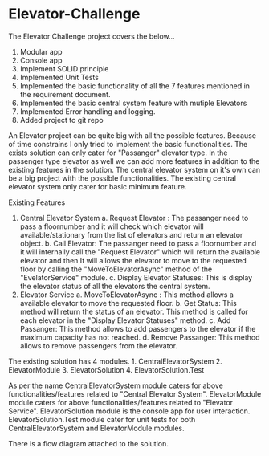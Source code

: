 # Elevator-Challenge
The Elevator Challenge project covers the below...
 1. Modular app 
 2. Console app
 3. Implement SOLID principle
 4. Implemented Unit Tests
 5. Implemented the basic functionality of all the 7 features mentioned in the requirement document.
 6. Implemented the basic central system feature with mutiple Elevators
 7. Implemented Error handling and logging.
 8. Added project to git repo
 
  An Elevator project can be quite big with all the possible features. Because of time constrains I only tried to implement the basic functionalities.
  The exists solution can only cater for "Passanger" elevator type. In the passenger type elevator as well we can add more features in addition to 
  the existing features in the solution.
  The central elevator system on it's own can be a big project with the possible functionalities. The existing central elevator system only cater for basic minimum
  feature.
  
  Existing Features
  1. Central Elevator System
     a. Request Elevator : The passanger need to pass a floornumber and it will check which elevator will available/stationary from the list of elevators and return an elevator object.
	 b. Call Elevator: The passanger need to pass a floornumber and it will internally call the "Request Elevator" which will return the available elevator 
	    and then It will allows the elevator to move to the requested floor by calling the "MoveToElevatorAsync" method of the "EvelatorService" module.
	 c. Display Elevator Statuses: This is display the elevator status of all the elevators the central system. 
  2. Elevator Service 
	 a. MoveToElevatorAsync : This method allows a available elevator to move the requested floor.
	 b. Get Status: This method will return the status of an elevator. This method is called for each elevator in the "Display Elevator Statuses" method.
	 c. Add Passanger: This method allows to add passengers to the elevator if the maximum capacity has not reached.
	 d. Remove Passanger: This method allows to remove passengers from the elevator.
 
  The existing solution has 4 modules. 1. CentralElevatorSystem 2. ElevatorModule 3. ElevatorSolution 4. ElevatorSolution.Test
  
  As per the name 
          CentralElevatorSystem module caters for above functionalities/features related to "Central Elevator System". 
				  ElevatorModule module caters for above functionalities/features related to "Elevator Service".
      	  ElevatorSolution module is the console app for user interaction.
          ElevatorSolution.Test module cater for unit tests for both CentralElevatorSystem and ElevatorModule modules.
          
  There is a flow diagram attached to the solution.
